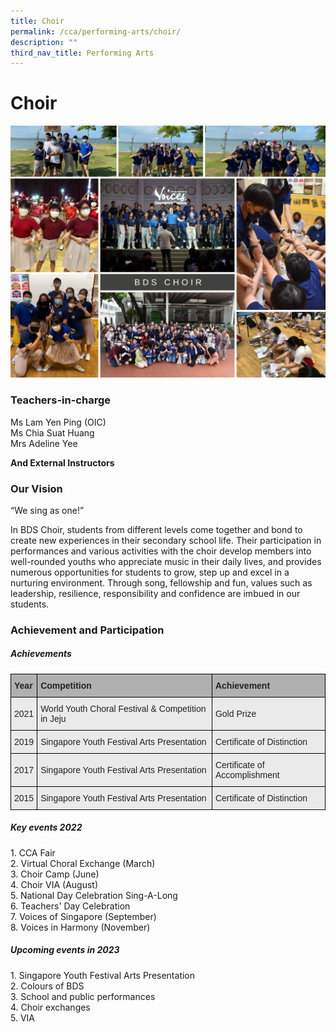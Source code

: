 ```yaml
---
title: Choir
permalink: /cca/performing-arts/choir/
description: ""
third_nav_title: Performing Arts
---
```

Choir
=====

![](/images/choir2022.png)

### Teachers-in-charge

Ms Lam Yen Ping (OIC)<br>
Ms Chia Suat Huang<br>
Mrs Adeline Yee

<b>And External Instructors</b>


### Our Vision

“We sing as one!”

  

In BDS Choir, students from different levels come together and bond to create new experiences in their secondary school life. Their participation in performances and various activities with the choir develop members into well-rounded youths who appreciate music in their daily lives, and provides numerous opportunities for students to grow, step up and excel in a nurturing environment. Through song, fellowship and fun, values such as leadership, resilience, responsibility and confidence are imbued in our students.


### Achievement and Participation

##### **Achievements**

<style type="text/css">
.tg  {border-collapse:collapse;border-spacing:0;}
.tg td{border-color:black;border-style:solid;border-width:1px;font-family:Arial, sans-serif;font-size:14px;
  overflow:hidden;padding:10px 5px;word-break:normal;}
.tg th{border-color:black;border-style:solid;border-width:1px;font-family:Arial, sans-serif;font-size:14px;
  font-weight:normal;overflow:hidden;padding:10px 5px;word-break:normal;}
.tg .tg-xxiv{background-color:#B0B0B0;color:#222;font-weight:bold;text-align:left;vertical-align:middle}
.tg .tg-bvia{background-color:#EAEAEA;color:#222;text-align:left;vertical-align:middle}
</style>
<table class="tg">
<thead>
  <tr>
    <th class="tg-xxiv"><span style="color:#222;background-color:#B0B0B0">Year</span></th>
    <th class="tg-xxiv"><span style="color:#222;background-color:#B0B0B0">Competition</span></th>
    <th class="tg-xxiv"><span style="color:#222;background-color:#B0B0B0">Achievement</span></th>
  </tr>
</thead>
<tbody>
  <tr>
    <td class="tg-bvia"><span style="color:#222;background-color:#EAEAEA"> 2021</span></td>
    <td class="tg-bvia"><span style="color:#222;background-color:#EAEAEA">World Youth Choral Festival &amp; Competition in Jeju </span></td>
    <td class="tg-bvia"><span style="color:#222;background-color:#EAEAEA">Gold Prize </span></td>
  </tr>
  <tr>
    <td class="tg-bvia"><span style="color:#222;background-color:#EAEAEA">2019</span></td>
    <td class="tg-bvia"><span style="color:#222;background-color:#EAEAEA">Singapore Youth Festival Arts Presentation</span></td>
    <td class="tg-bvia"><span style="color:#222;background-color:#EAEAEA">Certificate of Distinction</span></td>
  </tr>
  <tr>
    <td class="tg-bvia"><span style="color:#222;background-color:#EAEAEA">2017</span></td>
    <td class="tg-bvia"><span style="color:#222;background-color:#EAEAEA">Singapore Youth Festival Arts Presentation</span></td>
    <td class="tg-bvia"><span style="color:#222;background-color:#EAEAEA">Certificate of Accomplishment</span></td>
  </tr>
  <tr>
    <td class="tg-bvia"><span style="color:#222;background-color:#EAEAEA">2015</span></td>
    <td class="tg-bvia"><span style="color:#222;background-color:#EAEAEA">Singapore Youth Festival Arts Presentation</span></td>
    <td class="tg-bvia"><span style="color:#222;background-color:#EAEAEA">Certificate of Distinction</span></td>
  </tr>
</tbody>
</table>


##### **Key events 2022**  

1\. CCA Fair<br>
2\. Virtual Choral Exchange (March)<br>
3\. Choir Camp (June)<br>
4\. Choir VIA (August)<br>
5\. National Day Celebration Sing-A-Long<br>
6\. Teachers' Day Celebration<br>
7\. Voices of Singapore (September)<br>
8\. Voices in Harmony (November)


##### **Upcoming events in 2023**

1\. Singapore Youth Festival Arts Presentation<br>
2\. Colours of BDS<br>
3\. School and public performances<br>
4\. Choir exchanges<br>
5\. VIA